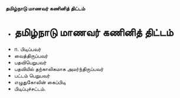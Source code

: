 **தமிழ்நாடு மாணவர் கணினித் திட்டம்**
- # தமிழ்நாடு மாணவர் கணினித் திட்டம்
- n. பிடிப்பவர்
- வைத்திருப்பவர்
- பதவிபெறுபவர்
- பதவியில் தற்காலிகமாக அமர்ந்திருப்பவர்
- பட்டம் பெறுபவர்
- எழுதுகோலின் கைப்பிடி
- பிடிப்புச்சட்டம்.

